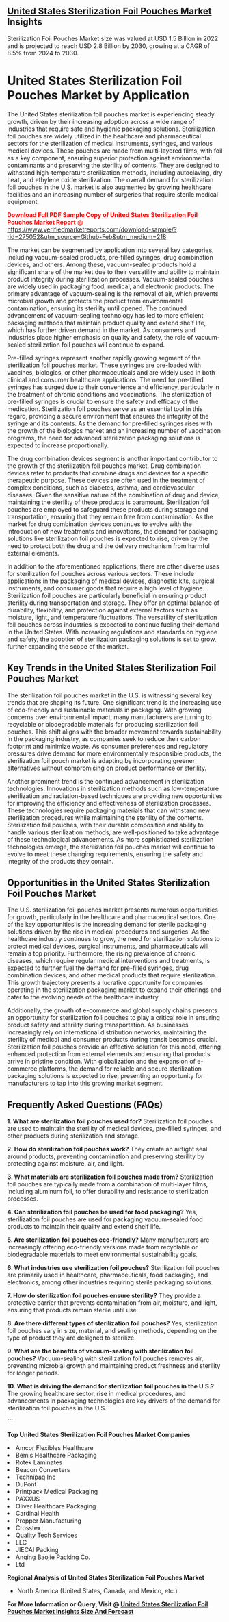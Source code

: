 <h2><a href="https://www.verifiedmarketreports.com/download-sample/?rid=275052&amp;utm_source=Github-Feb&amp;utm_medium=218" target="_blank">United States Sterilization Foil Pouches Market</a> Insights</h2><p>Sterilization Foil Pouches Market size was valued at USD 1.5 Billion in 2022 and is projected to reach USD 2.8 Billion by 2030, growing at a CAGR of 8.5% from 2024 to 2030.</p><p> <h1>United States Sterilization Foil Pouches Market by Application</h1> <p>The United States sterilization foil pouches market is experiencing steady growth, driven by their increasing adoption across a wide range of industries that require safe and hygienic packaging solutions. Sterilization foil pouches are widely utilized in the healthcare and pharmaceutical sectors for the sterilization of medical instruments, syringes, and various medical devices. These pouches are made from multi-layered films, with foil as a key component, ensuring superior protection against environmental contaminants and preserving the sterility of contents. They are designed to withstand high-temperature sterilization methods, including autoclaving, dry heat, and ethylene oxide sterilization. The overall demand for sterilization foil pouches in the U.S. market is also augmented by growing healthcare facilities and an increasing number of surgeries that require sterile medical equipment. <p><span class=""><span style="color: #ff0000;"><strong>Download Full PDF Sample Copy of United States Sterilization Foil Pouches Market Report</strong> @ </span><a href="https://www.verifiedmarketreports.com/download-sample/?rid=275052&amp;utm_source=Github-Feb&amp;utm_medium=218" target="_blank">https://www.verifiedmarketreports.com/download-sample/?rid=275052&amp;utm_source=Github-Feb&amp;utm_medium=218</a></span></p></p> <p>The market can be segmented by application into several key categories, including vacuum-sealed products, pre-filled syringes, drug combination devices, and others. Among these, vacuum-sealed products hold a significant share of the market due to their versatility and ability to maintain product integrity during sterilization processes. Vacuum-sealed pouches are widely used in packaging food, medical, and electronic products. The primary advantage of vacuum-sealing is the removal of air, which prevents microbial growth and protects the product from environmental contamination, ensuring its sterility until opened. The continued advancement of vacuum-sealing technology has led to more efficient packaging methods that maintain product quality and extend shelf life, which has further driven demand in the market. As consumers and industries place higher emphasis on quality and safety, the role of vacuum-sealed sterilization foil pouches will continue to expand. <p>Pre-filled syringes represent another rapidly growing segment of the sterilization foil pouches market. These syringes are pre-loaded with vaccines, biologics, or other pharmaceuticals and are widely used in both clinical and consumer healthcare applications. The need for pre-filled syringes has surged due to their convenience and efficiency, particularly in the treatment of chronic conditions and vaccinations. The sterilization of pre-filled syringes is crucial to ensure the safety and efficacy of the medication. Sterilization foil pouches serve as an essential tool in this regard, providing a secure environment that ensures the integrity of the syringe and its contents. As the demand for pre-filled syringes rises with the growth of the biologics market and an increasing number of vaccination programs, the need for advanced sterilization packaging solutions is expected to increase proportionally. <p>The drug combination devices segment is another important contributor to the growth of the sterilization foil pouches market. Drug combination devices refer to products that combine drugs and devices for a specific therapeutic purpose. These devices are often used in the treatment of complex conditions, such as diabetes, asthma, and cardiovascular diseases. Given the sensitive nature of the combination of drug and device, maintaining the sterility of these products is paramount. Sterilization foil pouches are employed to safeguard these products during storage and transportation, ensuring that they remain free from contamination. As the market for drug combination devices continues to evolve with the introduction of new treatments and innovations, the demand for packaging solutions like sterilization foil pouches is expected to rise, driven by the need to protect both the drug and the delivery mechanism from harmful external elements. <p>In addition to the aforementioned applications, there are other diverse uses for sterilization foil pouches across various sectors. These include applications in the packaging of medical devices, diagnostic kits, surgical instruments, and consumer goods that require a high level of hygiene. Sterilization foil pouches are particularly beneficial in ensuring product sterility during transportation and storage. They offer an optimal balance of durability, flexibility, and protection against external factors such as moisture, light, and temperature fluctuations. The versatility of sterilization foil pouches across industries is expected to continue fueling their demand in the United States. With increasing regulations and standards on hygiene and safety, the adoption of sterilization packaging solutions is set to grow, further expanding the scope of the market. <h2>Key Trends in the United States Sterilization Foil Pouches Market</h2> <p>The sterilization foil pouches market in the U.S. is witnessing several key trends that are shaping its future. One significant trend is the increasing use of eco-friendly and sustainable materials in packaging. With growing concerns over environmental impact, many manufacturers are turning to recyclable or biodegradable materials for producing sterilization foil pouches. This shift aligns with the broader movement towards sustainability in the packaging industry, as companies seek to reduce their carbon footprint and minimize waste. As consumer preferences and regulatory pressures drive demand for more environmentally responsible products, the sterilization foil pouch market is adapting by incorporating greener alternatives without compromising on product performance or sterility. <p>Another prominent trend is the continued advancement in sterilization technologies. Innovations in sterilization methods such as low-temperature sterilization and radiation-based techniques are providing new opportunities for improving the efficiency and effectiveness of sterilization processes. These technologies require packaging materials that can withstand new sterilization procedures while maintaining the sterility of the contents. Sterilization foil pouches, with their durable composition and ability to handle various sterilization methods, are well-positioned to take advantage of these technological advancements. As more sophisticated sterilization technologies emerge, the sterilization foil pouches market will continue to evolve to meet these changing requirements, ensuring the safety and integrity of the products they contain. <h2>Opportunities in the United States Sterilization Foil Pouches Market</h2> <p>The U.S. sterilization foil pouches market presents numerous opportunities for growth, particularly in the healthcare and pharmaceutical sectors. One of the key opportunities is the increasing demand for sterile packaging solutions driven by the rise in medical procedures and surgeries. As the healthcare industry continues to grow, the need for sterilization solutions to protect medical devices, surgical instruments, and pharmaceuticals will remain a top priority. Furthermore, the rising prevalence of chronic diseases, which require regular medical interventions and treatments, is expected to further fuel the demand for pre-filled syringes, drug combination devices, and other medical products that require sterilization. This growth trajectory presents a lucrative opportunity for companies operating in the sterilization packaging market to expand their offerings and cater to the evolving needs of the healthcare industry. <p>Additionally, the growth of e-commerce and global supply chains presents an opportunity for sterilization foil pouches to play a critical role in ensuring product safety and sterility during transportation. As businesses increasingly rely on international distribution networks, maintaining the sterility of medical and consumer products during transit becomes crucial. Sterilization foil pouches provide an effective solution for this need, offering enhanced protection from external elements and ensuring that products arrive in pristine condition. With globalization and the expansion of e-commerce platforms, the demand for reliable and secure sterilization packaging solutions is expected to rise, presenting an opportunity for manufacturers to tap into this growing market segment. <h2>Frequently Asked Questions (FAQs)</h2> <p><strong>1. What are sterilization foil pouches used for?</strong> Sterilization foil pouches are used to maintain the sterility of medical devices, pre-filled syringes, and other products during sterilization and storage.</p> <p><strong>2. How do sterilization foil pouches work?</strong> They create an airtight seal around products, preventing contamination and preserving sterility by protecting against moisture, air, and light.</p> <p><strong>3. What materials are sterilization foil pouches made from?</strong> Sterilization foil pouches are typically made from a combination of multi-layer films, including aluminum foil, to offer durability and resistance to sterilization processes.</p> <p><strong>4. Can sterilization foil pouches be used for food packaging?</strong> Yes, sterilization foil pouches are used for packaging vacuum-sealed food products to maintain their quality and extend shelf life.</p> <p><strong>5. Are sterilization foil pouches eco-friendly?</strong> Many manufacturers are increasingly offering eco-friendly versions made from recyclable or biodegradable materials to meet environmental sustainability goals.</p> <p><strong>6. What industries use sterilization foil pouches?</strong> Sterilization foil pouches are primarily used in healthcare, pharmaceuticals, food packaging, and electronics, among other industries requiring sterile packaging solutions.</p> <p><strong>7. How do sterilization foil pouches ensure sterility?</strong> They provide a protective barrier that prevents contamination from air, moisture, and light, ensuring that products remain sterile until use.</p> <p><strong>8. Are there different types of sterilization foil pouches?</strong> Yes, sterilization foil pouches vary in size, material, and sealing methods, depending on the type of product they are designed to sterilize.</p> <p><strong>9. What are the benefits of vacuum-sealing with sterilization foil pouches?</strong> Vacuum-sealing with sterilization foil pouches removes air, preventing microbial growth and maintaining product freshness and sterility for longer periods.</p> <p><strong>10. What is driving the demand for sterilization foil pouches in the U.S.?</strong> The growing healthcare sector, rise in medical procedures, and advancements in packaging technologies are key drivers of the demand for sterilization foil pouches in the U.S.</p> ```</p><p><strong>Top United States Sterilization Foil Pouches Market Companies</strong></p><div data-test-id=""><p><li>Amcor Flexibles Healthcare</li><li> Bemis Healthcare Packaging</li><li> Rotek Laminates</li><li> Beacon Converters</li><li> Technipaq Inc</li><li> DuPont</li><li> Printpack Medical Packaging</li><li> PAXXUS</li><li> Oliver Healthcare Packaging</li><li> Cardinal Health</li><li> Propper Manufacturing</li><li> Crosstex</li><li> Quality Tech Services</li><li>LLC</li><li> JIECAI Packing</li><li> Anqing Baojie Packing Co.</li><li>Ltd</li></p><div><strong>Regional Analysis of&nbsp;United States Sterilization Foil Pouches Market</strong></div><ul><li dir="ltr"><p dir="ltr">North America&nbsp;(United States, Canada, and Mexico, etc.)</p></li></ul><p><strong>For More Information or Query, Visit @&nbsp;</strong><strong><a href="https://www.verifiedmarketreports.com/product/sterilization-foil-pouches-market/?utm_source=Github-Feb&amp;utm_medium=218" target="_blank">United States Sterilization Foil Pouches Market Insights Size And Forecast</a></strong></p></div>
